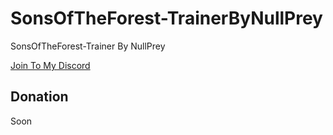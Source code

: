 # SonsOfTheForest-TrainerByNullPrey
SonsOfTheForest-Trainer By NullPrey

[Join To My Discord](https://discord.gg/7uth5Uar4M)

## Donation

Soon
